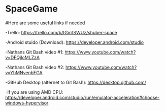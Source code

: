 # SpaceGame

#Here are some useful links if needed

-Trello: https://trello.com/b/tGm1SWUz/shuber-space

-Android stuido (Download): https://developer.android.com/studio

-Nathans Git Bash video #1: https://www.youtube.com/watch?v=DFQjIoMLZzA

-Nathans Git Bash video #2: https://www.youtube.com/watch?v=YhMNvenbFGA

-GitHub Desktop (alternet to Git Bash): https://desktop.github.com/

-If you are using AMD CPU: https://developer.android.com/studio/run/emulator-acceleration#choose-windows-hypervisor
